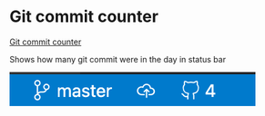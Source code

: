 # Git commit counter

[Git commit counter](https://github.com/nizami/git-commit-counter-vsce)

Shows how many git commit were in the day in status bar

![Show number of selected lines](status-bar.png)